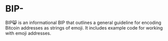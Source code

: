 # BIP-
BIP😸 is an informational BIP that outlines a general guideline for encoding Bitcoin addresses as strings of emoji. It includes example code for working with emoji addresses.
